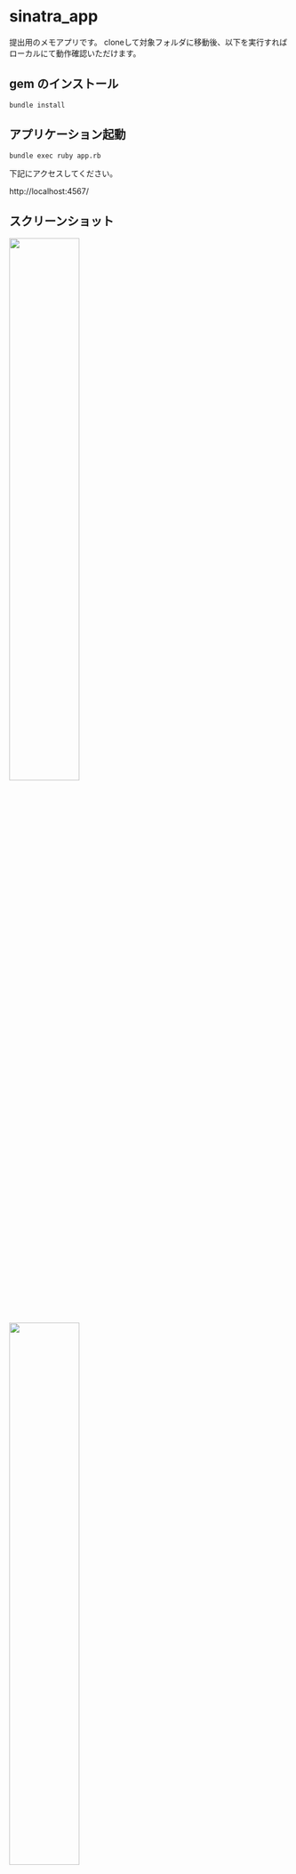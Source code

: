# sinatra_app

提出用のメモアプリです。
cloneして対象フォルダに移動後、以下を実行すればローカルにて動作確認いただけます。

## gem のインストール

```
bundle install
```

## アプリケーション起動

```
bundle exec ruby app.rb
```

下記にアクセスしてください。

http://localhost:4567/

## スクリーンショット
<img src="https://github.com/KIHARA-Keito/sinatra_app/assets/1395068/15c10acb-edac-49f4-8e88-fdc632a4cf42" width="50%" />
<img src="https://github.com/KIHARA-Keito/sinatra_app/assets/1395068/0f25597b-5fc2-41c6-83f0-8ef4a10ccae2" width="50%" />
<img src="https://github.com/KIHARA-Keito/sinatra_app/assets/1395068/b947ad17-a919-48ca-8df0-42c1f68d1bb4" width="50%" />
<img src="https://github.com/KIHARA-Keito/sinatra_app/assets/1395068/8e71f889-7dab-45cf-a2c4-4a3d8bb469cf" width="50%" />
<img src="https://github.com/KIHARA-Keito/sinatra_app/assets/1395068/3ced6136-3854-43b3-a097-c96515c68354" width="50%" />
<img src="https://github.com/KIHARA-Keito/sinatra_app/assets/1395068/243456cd-1dcd-4322-a232-65fc699f0b4e" width="50%" />
